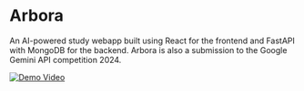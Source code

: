 # Arbora

An AI-powered study webapp built using React for the frontend and FastAPI with MongoDB for the backend.
Arbora is also a submission to the Google Gemini API competition 2024.

[![Demo Video](https://img.shields.io/badge/Demo-Video-red?style=for-the-badge&logo=youtube)](https://youtube.com/watch?v=IGXaZzqHnhc&feature=youtu.be)
